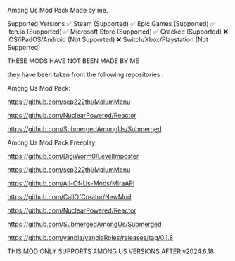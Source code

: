Among Us Mod Pack Made by me.

Supported Versions
✅ Steam (Supported)
✅ Epic Games (Supported)
✅ itch.io (Supported)
✅ Microsoft Store (Supported)
✅ Cracked (Supported)
❌ iOS/iPadOS/Android (Not Supported)
❌ Switch/Xbox/Playstation (Not Supported)

THESE MODS HAVE NOT BEEN MADE BY ME

they have been taken from the following repositories :

Among Us Mod Pack:

https://github.com/scp222thj/MalumMenu

https://github.com/NuclearPowered/Reactor

https://github.com/SubmergedAmongUs/Submerged

Among Us Mod Pack Freeplay:

https://github.com/DigiWorm0/LevelImposter

https://github.com/scp222thj/MalumMenu

https://github.com/All-Of-Us-Mods/MiraAPI

https://github.com/CallOfCreator/NewMod

https://github.com/NuclearPowered/Reactor

https://github.com/SubmergedAmongUs/Submerged

https://github.com/yanpla/yanplaRoles/releases/tag/0.1.8

THIS MOD ONLY SUPPORTS AMONG US VERSIONS AFTER v2024.6.18
